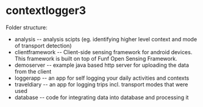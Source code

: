 contextlogger3
==============

Folder structure:
* analysis -- analysis scipts (eg. identifying higher level context and mode of transport detection)
* clientframework -- Client-side sensing framework for android devices. This framework is built on top of Funf Open Sensing Framework.
* demoserver -- example java based http server for uploading the data from the client
* loggerapp -- an app for self logging your daily activities and contexts
* traveldiary -- an app for logging trips incl. transport modes that were used
* database -- code for integrating data into database and processing it
